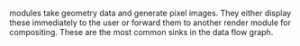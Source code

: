 [](project:#cat-Render) modules take geometry data and generate pixel images.
They either display these immediately to the user or forward them to another render module for compositing.
These are the most common sinks in the data flow graph.

